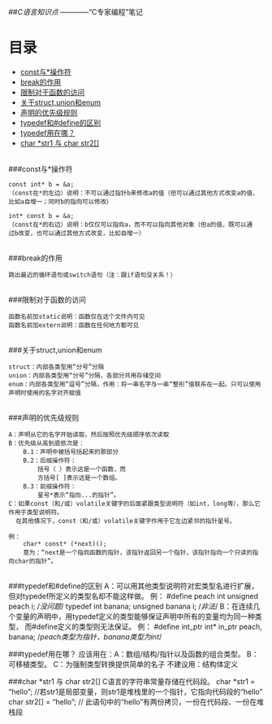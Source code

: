 ##*C语言知识点*
    ————“C专家编程”笔记
    
目录
==============================
- [const与*操作符](#1)
- [break的作用](#2)  
- [限制对于函数的访问](#3)
- [关于struct,union和enum](#4)
- [声明的优先级规则](#5) 
- [typedef和#define的区别](#6)
- [typedef用在哪？](#7)
- [char *str1 与 char str2\[\]](#8)

<span id='1'></span>    
###const与*操作符

    const int* b = &a;    
    （const在*的左边）说明：不可以通过指针b来修改a的值（但可以通过其他方式改变a的值，   
    比如a自增一；同时b的指向可以修改）     
     
    int* const b = &a;    
    （const在*的右边）说明：b仅仅可以指向a，而不可以指向其他对象（但a的值，既可以通    
    过b改变，也可以通过其他方式改变，比如自增一）   

<span id='2'></span>     
###break的作用

    跳出最近的循环语句或switch语句（注：跟if语句没关系！）     

<span id='3'></span>    
###限制对于函数的访问

    函数名前加static说明：函数仅在这个文件内可见
    函数名前加extern说明：函数在任何地方都可见

<span id='4'></span>    
###关于struct,union和enum

    struct：内部各类型用“分号”分隔
    union：内部各类型用“分号”分隔，各部分共用存储空间
    enum：内部各类型用“逗号”分隔，作用：将一串名字与一串“整形”值联系在一起。只可以使用声明时使用的名字对齐赋值   

<span id='5'></span>        
###声明的优先级规则

    A：声明从它的名字开始读取，然后按照优先级顺序依次读取
    B：优先级从高到底依次是：
        B.1：声明中被括号括起来的那部分
        B.2：后缀操作符：
            括号（ ）表示这是一个函数，而
            方括号[ ]表示这是一个数组。
        B.3：前缀操作符：
            星号*表示“指向...的指针”。
    C：如果const（和/或）volatile关键字的后面紧跟类型说明符（如int，long等），那么它作用于类型说明符。       
      在其他情况下，const（和/或）volatile关键字作用于它左边紧邻的指针星号。
    
    例：
        char* const* (*next)();
        意为：“next是一个指向函数的指针，该指针返回另一个指针，该指针指向一个只读的指向char的指针”。
    
<span id='6'></span>        
###typedef和#define的区别
	A：可以用其他类型说明符对宏类型名进行扩展，但对typedef所定义的类型名却不能这样做。
	例：	#define peach int
		unsigned peach i; /*没问题*/
		typedef int banana;
		unsigned banana i; /*非法*/
	B：在连续几个变量的声明中，用typedef定义的类型能够保证声明中所有的变量均为同一种类型，
	   而#define定义的类型则无法保证。
	例：	#define int_ptr int*
		in_ptr  peach, banana; /*peach类型为指针，banana类型为int*/
		
<span id='7'></span> 
###typedef用在哪？
    应该用在：A：数组​/结构/指针以及函数的组合类型。
		    B：可移植类型。
		    C：为强制类型转换提供简单的名子
	不建议用：结构体定义 
	
<span id='8'></span> 
###char *str1 与 char str2[]
    C语言的字符串常量存储在代码段。
	char *str1 = “hello”; //若str1是局部变量，则str1是堆栈里的一个指针，它指向代码段的“hello”
	char str2[] = “hello”; // 此语句中的“hello”有两份拷贝，一份在代码段、一份在堆栈段